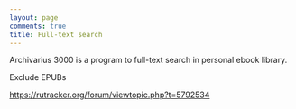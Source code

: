 ```yaml
---
layout: page
comments: true
title: Full-text search
---
```


Archivarius 3000 is a program to full-text search in personal ebook library.

Exclude EPUBs

<https://rutracker.org/forum/viewtopic.php?t=5792534>